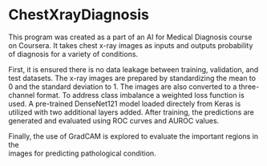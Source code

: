 # ChestXrayDiagnosis
This program was created as a part of an AI for Medical Diagnosis course on Coursera. 
It takes chest x-ray images as inputs and outputs probability of diagnosis for a 
variety of conditions. 

First, it is ensured there is no data leakage between training, validation, and test
datasets. The x-ray images are prepared by standardizing the mean to 0 and the 
standard deviation to 1. The images are also converted to a three-channel format.
To address class imbalance a weighted loss function is used. A pre-trained 
DenseNet121 model loaded directely from Keras is utilized with two additional layers
added. After training, the predictions are generated and evaluated using ROC curves
and AUROC values. 

Finally, the use of GradCAM is explored to evaluate the important regions in the  
images for predicting pathological condition. 

